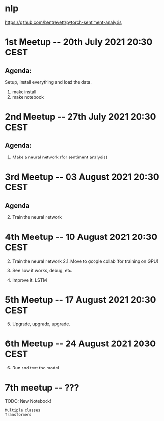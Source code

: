 # nlp

https://github.com/bentrevett/pytorch-sentiment-analysis

# 1st Meetup -- 20th July 2021 20:30 CEST

## Agenda:

Setup, install everything and load the data.

1. make install
2. make notebook


# 2nd Meetup -- 27th July 2021 20:30 CEST

## Agenda:

1. Make a neural network (for sentiment analysis)


# 3rd Meetup -- 03 August 2021 20:30 CEST

## Agenda

2. Train the neural network


# 4th Meetup -- 10 August 2021 20:30 CEST

2. Train the neural network
    2.1. Move to google collab (for training on GPU)

3. See how it works, debug, etc.
4. Improve it.
    LSTM

# 5th Meetup -- 17 August 2021 20:30 CEST

5. Upgrade, upgrade, upgrade.


# 6th Meetup -- 24 August 2021 2030 CEST

6. Run and test the model


# 7th meetup -- ???

TODO:
    New Notebook!

    Multiple classes
    Transformers
